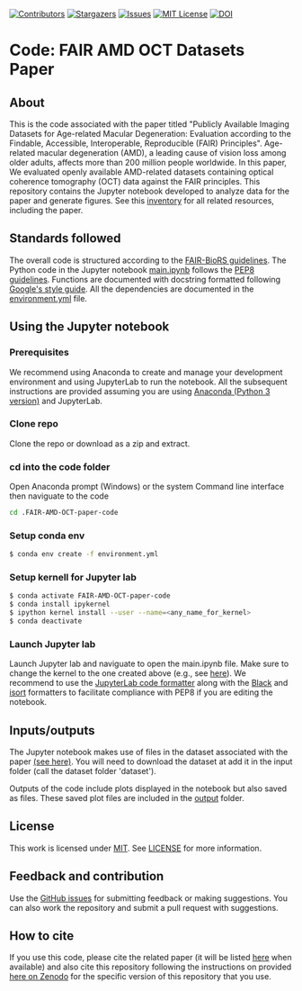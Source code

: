 [![Contributors][contributors-shield]][contributors-url]
[![Stargazers][stars-shield]][stars-url]
[![Issues][issues-shield]][issues-url]
[![MIT License][license-shield]][license-url]
[![DOI](https://zenodo.org/badge/DOI/10.5281/zenodo.12662728.svg)](https://doi.org/10.5281/zenodo.12662727)

[contributors-shield]: https://img.shields.io/github/contributors/fairdataihub/FAIR-AMD-OCT-paper-code.svg?style=flat-square
[contributors-url]: https://github.com/fairdataihub/FAIR-AMD-OCT-paper-code/graphs/contributors
[stars-shield]: https://img.shields.io/github/stars/fairdataihub/FAIR-AMD-OCT-paper-code.svg?style=flat-square
[stars-url]: https://github.com/fairdataihub/FAIR-AMD-OCT-paper-code/stargazers
[issues-shield]: https://img.shields.io/github/issues/fairdataihub/FAIR-AMD-OCT-paper-code.svg?style=flat-square
[issues-url]: https://github.com/fairdataihub/FAIR-AMD-OCT-paper-code/issues
[license-shield]: https://img.shields.io/github/license/fairdataihub/FAIR-AMD-OCT-paper-code.svg?style=flat-square
[license-url]: https://github.com/fairdataihub/FAIR-AMD-OCT-paper-code/blob/master/LICENSE

# Code: FAIR AMD OCT Datasets Paper

## About
This is the code associated with the paper titled "Publicly Available Imaging Datasets for Age-related Macular Degeneration: Evaluation according to the Findable, Accessible, Interoperable, Reproducible (FAIR) Principles". Age-related macular degeneration (AMD), a leading cause of vision loss among older adults, affects more than 200 million people worldwide. In this paper, We evaluated openly available AMD-related datasets containing optical coherence tomography (OCT) data against the FAIR principles. This repository contains the Jupyter notebook developed to analyze data for the paper and generate figures. See this [inventory](https://github.com/fairdataihub/FAIR-AMD-OCT-paper-inventory) for all related resources, including the paper.


## Standards followed
The overall code is structured according to the [FAIR-BioRS guidelines](https://fair-biors.org/). The Python code in the Jupyter notebook [main.ipynb](main.ipynb) follows the [PEP8 guidelines](https://peps.python.org/pep-0008). Functions are documented with docstring formatted following [Google's style guide](https://google.github.io/styleguide/pyguide.html#38-comments-and-docstrings). All the dependencies are documented in the [environment.yml](environment.yml) file.

## Using the Jupyter notebook

### Prerequisites 
We recommend using Anaconda to create and manage your development environment and using JupyterLab to run the notebook. All the subsequent instructions are provided assuming you are using [Anaconda (Python 3 version)](https://www.anaconda.com/products/individual) and JupyterLab.

### Clone repo
Clone the repo or download as a zip and extract.

### cd into the code folder

Open Anaconda prompt (Windows) or the system Command line interface then naviguate to the code
```sh
cd .FAIR-AMD-OCT-paper-code

```

### Setup conda env
```sh
$ conda env create -f environment.yml
```

### Setup kernell for Jupyter lab
```sh
$ conda activate FAIR-AMD-OCT-paper-code
$ conda install ipykernel
$ ipython kernel install --user --name=<any_name_for_kernel>
$ conda deactivate
```
### Launch Jupyter lab
Launch Jupyter lab and naviguate to open the main.ipynb file. Make sure to change the kernel to the one created above (e.g., see [here](https://doc.cocalc.com/howto/jupyter-kernel-selection.html#cocalc-s-jupyter-notebook)). We recommend to use the [JupyterLab code formatter](https://github.com/ryantam626/jupyterlab_code_formatter) along with the [Black](https://github.com/psf/black) and [isort](https://github.com/PyCQA/isort) formatters to facilitate compliance with PEP8 if you are editing the notebook.

## Inputs/outputs
The Jupyter notebook makes use of files in the dataset associated with the paper [(see here)](https://github.com/fairdataihub/FAIR-AMD-OCT-paper-inventory). You will need to download the dataset at add it in the input folder (call the dataset folder 'dataset').

Outputs of the code include plots displayed in the notebook but also saved as files. These saved plot files are included in the [output](output) folder. 

## License
This work is licensed under
[MIT](https://opensource.org/licenses/mit). See [LICENSE](LICENSE) for more information.

## Feedback and contribution
Use the [GitHub issues](https://github.com/fairdataihub/FAIR-AMD-OCT-paper-code/issues) for submitting feedback or making suggestions. You can also work the repository and submit a pull request with suggestions.

## How to cite
If you use this code, please cite the related paper (it will be listed [here](https://github.com/fairdataihub/FAIR-AMD-OCT-paper-inventory) when available) and also cite this repository following the instructions on provided [here on Zenodo](https://doi.org/10.5281/zenodo.12662727) for the specific version of this repository that you use.
